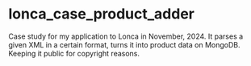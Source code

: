 # lonca_case_product_adder
Case study for my application to Lonca in November, 2024. It parses a given XML in a certain format, turns it into product data on MongoDB. Keeping it public for copyright reasons.
